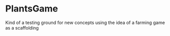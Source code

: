 # PlantsGame
Kind of a testing ground for new concepts using the idea of a farming game as a scaffolding
